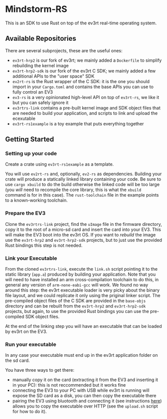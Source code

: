 # Mindstorm-RS

 This is an SDK to use Rust on top of the ev3rt real-time operating system.

## Available Repositories

 There are several subprojects, these are the useful ones:

 - `ev3rt-hrp2` is our fork of ev3rt; we mainly added a `Dockerfile` to simplify rebuilding the kernel image
 - `ev3rt-hrp2-sdk` is our fork of the ev3rt C SDK; we mainly added a few additional APIs to the "user space" SDK
 - `ev2rt-rs` is the Rust wrapper of the C SDK: it is the one you should import in your `Cargo.toml` and contains the base APIs you can use to fully control an EV3
 - `ev3-rs` is a very opinionated high-level API on top of `ev3rt-rs`, we like it but you can safely ignore it
 - `ev3rtrs-link` contains a pre-built kernel image and SDK object files that are needed to build your application, and scripts to link and upload the ecexutable
 - `ev3rt-rs1example` is a toy example that puts everything together

## Getting Started

### Setting up your code

Create a crate using `ev3rt-rs1example` as a template.

You will use `ev2rt-rs` and, optionally, `ev2-rs` as dependencies.
Building your crate will produce a statically linked library containing your code.
Be sure to use `cargo xbuild` to do the build otherwise the linked code will be too large (you *will* need to recompile the core library, this is what the `xbuild` command is for in this case).
The `rust-toolchain` file in the example points to a known-working toolchain.

### Prepare the EV3

Clone the `ev3rtrs-link` project, find the `uImage` file in the firmware directory, copy it to the root of a micro-sd card and insert the card into your EV3.
This will make the EV3 boot into the ev3rt OS.
If you want to *rebuild* the image use the `ev3rt-hrp2` and `ev3rt-hrp2-sdk` projects, but to just use the provided Rust bindings this step is not needed.

### Link your Executable

From the cloned `ev3rtrs-link`, execute the `link.sh` script pointing it to the static library (`app.a`) produced by building your application.
Note that you will need to have installed an arm cross-compilation toolchain to do this, in general any version of `arm-none-eabi-gcc` will work.
We found no way around this step: the ev3rt executable loader is very picky about the binary file layout, and we could replicate it only using the priginal linker script.
The pre-compiled object files of the C SDK are provided in the `base-objs` directory and can be rebuilt from the `ev3rt-hrp2` and `ev3rt-hrp2-sdk` projects, but again, to use the provided Rust bindings you can use the pre-compiled SDK object files.

At the end of the linking step you will have an executable that can be loaded by ev3rt on the EV3.

### Run your executable

In any case your executable must end up in the ev3rt application folder on the sd card.

You have three ways to get there:

- manually copy it on the card (extracting it from the EV3 and inserting it in your PC): this is not reccommended but it works fine
- connecting the EV3 to your PC with USB while ev3rt is running will expose the SD card as a disk, you can then copy the executable there
- pairing the EV3 using bluotooth and connecting it (see instructions [here](http://ev3rt-git.github.io/get_started/)) allows you to copy the executable over HTTP (see the `upload.sh` script for how to do it).
